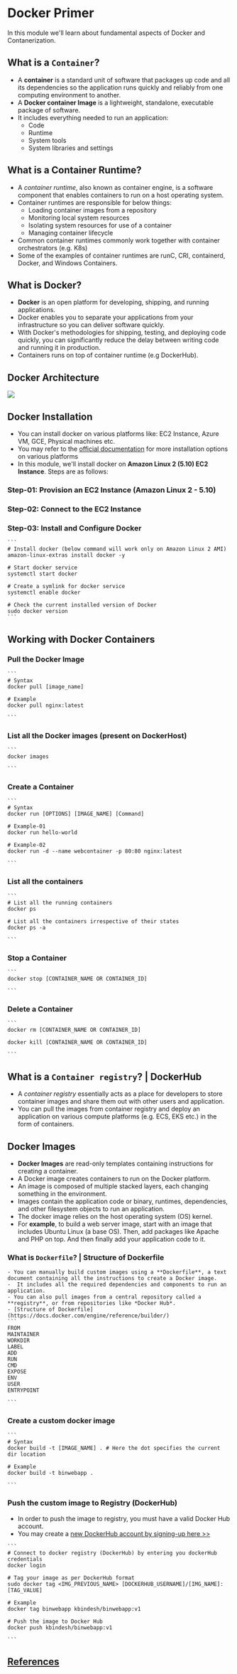 # Docker Primer
  In this module we'll learn about fundamental aspects of Docker and Contanerization.

## What is a `Container`?
   - A **container** is a standard unit of software that packages up code and all its dependencies so the application runs quickly and reliably from one computing environment to another.
   - A **Docker container Image** is a lightweight, standalone, executable package of software.
   - It includes everything needed to run an application: 
     - Code
     - Runtime
     - System tools
     - System libraries and settings

## What is a Container Runtime?
   - A *container runtime*, also known as container engine, is a software component that enables containers to run on a host operating system.
   - Container runtimes are responsible for below things:
     - Loading container images from a repository
     - Monitoring local system resources
     - Isolating system resources for use of a container
     - Managing container lifecycle
   - Common container runtimes commonly work together with container orchestrators (e.g. K8s)
   - Some of the examples of container runtimes are runC, CRI, containerd, Docker, and Windows Containers.

## What is Docker?
   - **Docker** is an open platform for developing, shipping, and running applications.
   - Docker enables you to separate your applications from your infrastructure so you can deliver software quickly.
   - With Docker's methodologies for shipping, testing, and deploying code quickly, you can significantly reduce the delay between writing code and running it in production.
   - Containers runs on top of container runtime (e.g DockerHub).

## Docker Architecture
<img src="https://docs.docker.com/assets/images/architecture.svg"/>
   
## Docker Installation
   - You can install docker on various platforms like: EC2 Instance, Azure VM, GCE, Physical machines etc.
   - You may refer to the [official documentation](https://docs.docker.com/engine/install/) for more installation options on various platforms
   - In this module, we'll install docker on **Amazon Linux 2 (5.10) EC2 Instance**. Steps are as follows:

### Step-01: Provision an EC2 Instance (Amazon Linux 2 - 5.10)

### Step-02: Connect to the EC2 Instance

### Step-03: Install and Configure Docker
    ```
    # Install docker (below command will work only on Amazon Linux 2 AMI)
    amazon-linux-extras install docker -y

    # Start docker service
    systemctl start docker

    # Create a symlink for docker service
    systemctl enable docker

    # Check the current installed version of Docker
    sudo docker version
    ```

## Working with Docker Containers

### Pull the Docker Image 
    ```
    # Syntax
    docker pull [image_name]

    # Example
    docker pull nginx:latest

    ```
### List all the Docker images (present on DockerHost)
    ```
    docker images

    ```
### Create a Container
    ```
    # Syntax
    docker run [OPTIONS] [IMAGE_NAME] [Command]

    # Example-01
    docker run hello-world

    # Example-02
    docker run -d --name webcontainer -p 80:80 nginx:latest

    ```
### List all the containers
    ```
    # List all the running containers
    docker ps

    # List all the containers irrespective of their states
    docker ps -a
    
    ```
### Stop a Container
    ```
    docker stop [CONTAINER_NAME OR CONTAINER_ID]

    ```
### Delete a Container
    ```
    docker rm [CONTAINER_NAME OR CONTAINER_ID]

    docker kill [CONTAINER_NAME OR CONTAINER_ID]

    ```
## What is a `Container registry`? | DockerHub
   - A *container registry* essentially acts as a place for developers to store container images and share them out with other users and application.
   - You can pull the images from container registry and deploy an application on various compute platforms (e.g. ECS, EKS etc.) in the form of containers.
   
## Docker Images
   - **Docker Images** are read-only templates containing instructions for creating a container.
   - A Docker image creates containers to run on the Docker platform.
   - An image is composed of multiple stacked layers, each changing something in the environment. 
   - Images contain the application code or binary, runtimes, dependencies, and other filesystem objects to run an application. 
   - The docker image relies on the host operating system (OS) kernel.
   - For **example**, to build a web server image, start with an image that includes Ubuntu Linux (a base OS). Then, add packages like Apache and PHP on top. And then finally add your application code to it.

### What is `Dockerfile`? | Structure of Dockerfile
    - You can manually build custom images using a **Dockerfile**, a text document containing all the instructions to create a Docker image.
    -  It includes all the required dependencies and components to run an application.
    - You can also pull images from a central repository called a **registry**, or from repositories like *Docker Hub*.
    - [Structure of Dockerfile](https://docs.docker.com/engine/reference/builder/)
    ```
    FROM
    MAINTAINER
    WORKDIR
    LABEL
    ADD
    RUN
    CMD
    EXPOSE
    ENV
    USER
    ENTRYPOINT

    ```

### Create a custom docker image
    ```
    # Syntax
    docker build -t [IMAGE_NAME] . # Here the dot specifies the current dir location
    
    # Example
    docker build -t binwebapp .

    ```
### Push the custom image to Registry (DockerHub)
   - In order to push the image to registry, you must have a valid Docker Hub account.
   - You may create a [new DockerHub account by signing-up here >> ](https://hub.docker.com/)

    ```
    # Connect to docker registry (DockerHub) by entering you dockerHub credentials
    docker login
    
    # Tag your image as per DockerHub format
    sudo docker tag <IMG_PREVIOUS_NAME> [DOCKERHUB_USERNAME]/[IMG_NAME]:[TAG_VALUE]

    # Example
    docker tag binwebapp kbindesh/binwebapp:v1

    # Push the image to Docker Hub
    docker push kbindesh/binwebapp:v1

    ```
## [References](https://docs.docker.com)
   